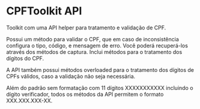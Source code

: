# CPFToolkit API

Toolkit com uma API helper para tratamento e validação de CPF.

Possui um método para validar o CPF, que em caso de inconsistência configura o tipo, 
código, e mensagem de erro. Você poderá recuperá-los através dos métodos de captura. 
Inclui métodos para o tratamento dos dígitos do CPF.

A API também possui métodos overloaded para o tratamento dos dígitos de CPFs válidos, caso 
a validação não seja necessária.

Além do padrão sem formatação com 11 dígitos XXXXXXXXXXX incluindo o dígito verificador, 
todos os métodos da API permitem o formato XXX.XXX.XXX-XX.
